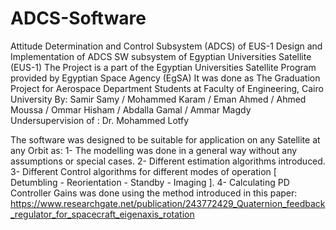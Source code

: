 # ADCS-Software
Attitude Determination and Control Subsystem (ADCS) of EUS-1
Design and Implementation of ADCS SW subsystem of Egyptian Universities Satellite (EUS-1) 
The Project is a part of the Egyptian Universities Satellite Program provided by Egyptian Space Agency (EgSA)
It was done as The Graduation Project for Aerospace Department Students at Faculty of Engineering, Cairo University
By: Samir Samy / Mohammed Karam / Eman Ahmed / Ahmed Moussa / Ommar Hisham / Abdalla Gamal / Ammar Magdy
Undersupervision of : Dr. Mohammed Lotfy

The software was designed to be suitable for application on any Satellite at any Orbit as:
1- The modelling was done in a general way without any assumptions or special cases.
2- Different estimation algorithms introduced.
3- Different Control algorithms for different modes of operation [ Detumbling - Reorientation - Standby - Imaging ].
4- Calculating PD Controller Gains was done using the method introduced in this paper: https://www.researchgate.net/publication/243772429_Quaternion_feedback_regulator_for_spacecraft_eigenaxis_rotation

